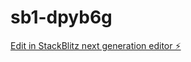 # sb1-dpyb6g

[Edit in StackBlitz next generation editor ⚡️](https://stackblitz.com/~/github.com/trybelyapps/sb1-dpyb6g)